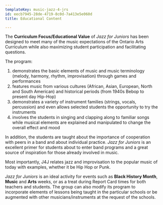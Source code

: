 ```yaml
---
templateKey: music-jazz-4-jrs
id: eecb7945-28de-4719-8c0d-7a413e5e060d
title: Educational Content

---
```

The **Curriculum Focus/Educational Value** of *Jazz for Juniors* has been designed to meet many of the music expectations of the Ontario Arts Curriculum while also maximizing student participation and facilitating questions.

The program:

1. demonstrates the basic elements of music and music terminology (melody, harmony, rhythm, improvisation) through games and performances
2. features music from various cultures (African, Asian, European, North and South American) and historical periods (from 1940s Bebop to present day Hip-Hop)
3. demonstrates a variety of instrument families (strings, vocals, percussion) and even allows selected students the opportunity to try the instruments
4. involves the students in singing and clapping along to familiar songs while musical elements are explained and manipulated to change the overall effect and mood
 
In addition, the students are taught about the importance of cooperation with peers in a band and about individual practice. *Jazz for Juniors* is an excellent primer for students about to enter band programs and a great source of inspiration for those already involved in music.

Most importantly, J4J relates jazz and improvisation to the popular music of today with examples, whether it be Hip Hop or Punk.

*Jazz for Juniors* is an ideal activity for events such as **Black History Month**, **Music** and **Arts** weeks, or as a treat during Report Card times for both teachers and students. The group can also modify its program to incorporate elements of lessons being taught in the particular schools or be augmented with other musicians/instruments at the request of the schools.